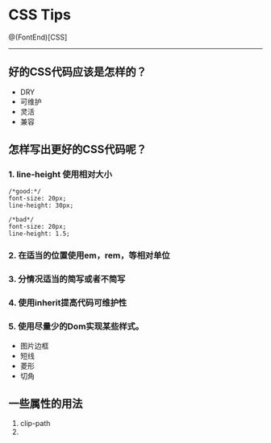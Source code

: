 # CSS Tips
@(FontEnd)[CSS]
***
## 好的CSS代码应该是怎样的？
- DRY
- 可维护
- 灵活
- 兼容

## 怎样写出更好的CSS代码呢？
### 1. line-height 使用相对大小
  ```
  /*good:*/
  font-size: 20px;
  line-height: 30px;

  /*bad*/
  font-size: 20px;
  line-height: 1.5;
  ```
### 2. 在适当的位置使用em，rem，等相对单位
### 3. 分情况适当的简写或者不简写
### 4. 使用inherit提高代码可维护性
### 5. 使用尽量少的Dom实现某些样式。
   - 图片边框
   - 短线
   - 菱形
   - 切角

## 一些属性的用法
1. clip-path
2. 
